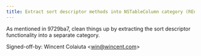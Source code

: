 ```yaml
---
title: Extract sort descriptor methods into NSTableColumn category (REnamer, a0bd9ee)
---
```


As mentioned in 9729ba7, clean things up by extracting the sort descriptor functionality into a separate category.

Signed-off-by: Wincent Colaiuta &lt;win@wincent.com&gt;
